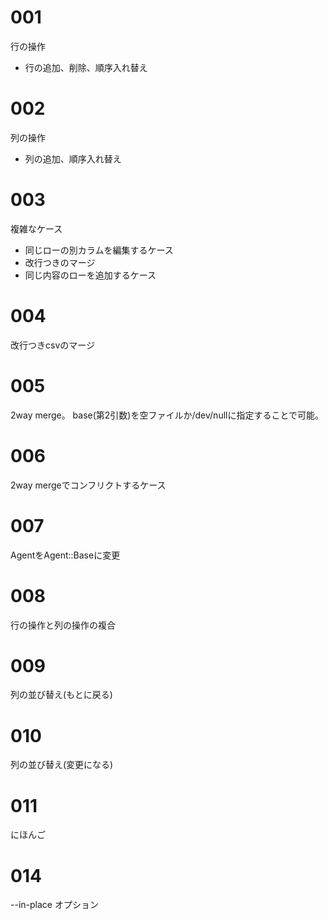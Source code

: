 
# 001
行の操作
- 行の追加、削除、順序入れ替え

# 002
列の操作
- 列の追加、順序入れ替え

# 003
複雑なケース
- 同じローの別カラムを編集するケース
- 改行つきのマージ
- 同じ内容のローを追加するケース

# 004
改行つきcsvのマージ

# 005
2way merge。
base(第2引数)を空ファイルか/dev/nullに指定することで可能。

# 006
2way mergeでコンフリクトするケース

# 007
AgentをAgent::Baseに変更

# 008
行の操作と列の操作の複合

# 009
列の並び替え(もとに戻る)

# 010
列の並び替え(変更になる)

# 011
にほんご

# 014
--in-place オプション


